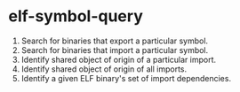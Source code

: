 # elf-symbol-query

1. Search for binaries that export a particular symbol.
2. Search for binaries that import a particular symbol.
3. Identify shared object of origin of a particular import.
4. Identify shared object of origin of all imports.
5. Identify a given ELF binary's set of import dependencies. 

